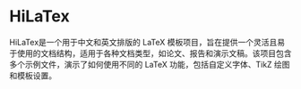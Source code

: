 # HiLaTex
HiLaTex是一个用于中文和英文排版的 LaTeX 模板项目，旨在提供一个灵活且易于使用的文档结构，适用于各种文档类型，如论文、报告和演示文稿。该项目包含多个示例文件，演示了如何使用不同的 LaTeX 功能，包括自定义字体、TikZ 绘图和模板设置。
